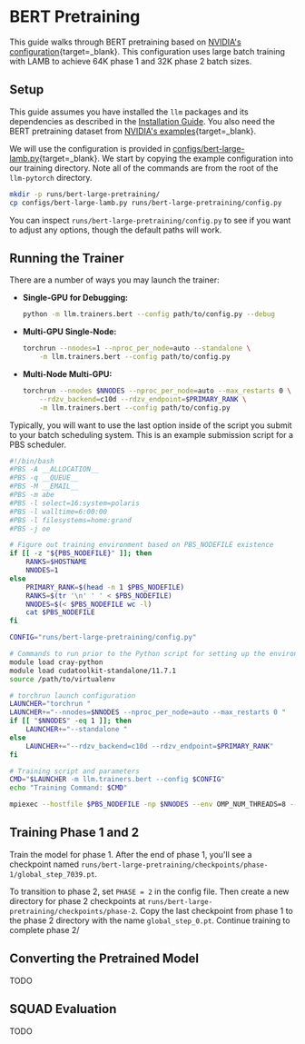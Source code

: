 # BERT Pretraining

This guide walks through BERT pretraining based on [NVIDIA's configuration](https://github.com/NVIDIA/DeepLearningExamples/blob/ca5ae20e3d1af3464159754f758768052c41c607/PyTorch/LanguageModeling/BERT/scripts/configs/pretrain_config.sh){target=_blank}.
This configuration uses large batch training with LAMB to achieve 64K phase 1 and 32K phase 2 batch sizes.


## Setup

This guide assumes you have installed the `llm` packages and its dependencies as described in the [Installation Guide](../installation/index.md).
You also need the BERT pretraining dataset from [NVIDIA's examples](https://github.com/NVIDIA/DeepLearningExamples/tree/master/PyTorch/LanguageModeling/BERT#getting-the-data){target=_blank}.

We will use the configuration is provided in [configs/bert-large-lamb.py](https://github.com/gpauloski/llm-pytorch/blob/main/configs/bert-large-lamb.py){target=_blank}.
We start by copying the example configuration into our training directory.
Note all of the commands are from the root of the `llm-pytorch` directory.
```bash
mkdir -p runs/bert-large-pretraining/
cp configs/bert-large-lamb.py runs/bert-large-pretraining/config.py
```
You can inspect `runs/bert-large-pretraining/config.py` to see if you want
to adjust any options, though the default paths will work.

## Running the Trainer

There are a number of ways you may launch the trainer:

- **Single-GPU for Debugging:**
  ```bash
  python -m llm.trainers.bert --config path/to/config.py --debug
  ```
- **Multi-GPU Single-Node:**
  ```bash
  torchrun --nnodes=1 --nproc_per_node=auto --standalone \
      -m llm.trainers.bert --config path/to/config.py
  ```
- **Multi-Node Multi-GPU:**
  ```bash
  torchrun --nnodes $NNODES --nproc_per_node=auto --max_restarts 0 \
      --rdzv_backend=c10d --rdzv_endpoint=$PRIMARY_RANK \
      -m llm.trainers.bert --config path/to/config.py
  ```

Typically, you will want to use the last option inside of the script you submit
to your batch scheduling system.
This is an example submission script for a PBS scheduler.
```bash
#!/bin/bash
#PBS -A __ALLOCATION__
#PBS -q __QUEUE__
#PBS -M __EMAIL__
#PBS -m abe
#PBS -l select=16:system=polaris
#PBS -l walltime=6:00:00
#PBS -l filesystems=home:grand
#PBS -j oe

# Figure out training environment based on PBS_NODEFILE existence
if [[ -z "${PBS_NODEFILE}" ]]; then
    RANKS=$HOSTNAME
    NNODES=1
else
    PRIMARY_RANK=$(head -n 1 $PBS_NODEFILE)
    RANKS=$(tr '\n' ' ' < $PBS_NODEFILE)
    NNODES=$(< $PBS_NODEFILE wc -l)
    cat $PBS_NODEFILE
fi

CONFIG="runs/bert-large-pretraining/config.py"

# Commands to run prior to the Python script for setting up the environment
module load cray-python
module load cudatoolkit-standalone/11.7.1
source /path/to/virtualenv

# torchrun launch configuration
LAUNCHER="torchrun "
LAUNCHER+="--nnodes=$NNODES --nproc_per_node=auto --max_restarts 0 "
if [[ "$NNODES" -eq 1 ]]; then
    LAUNCHER+="--standalone "
else
    LAUNCHER+="--rdzv_backend=c10d --rdzv_endpoint=$PRIMARY_RANK"
fi

# Training script and parameters
CMD="$LAUNCHER -m llm.trainers.bert --config $CONFIG"
echo "Training Command: $CMD"

mpiexec --hostfile $PBS_NODEFILE -np $NNODES --env OMP_NUM_THREADS=8 --cpu-bind none $CMD
```

## Training Phase 1 and 2

Train the model for phase 1. After the end of phase 1, you'll see a checkpoint
named `runs/bert-large-pretraining/checkpoints/phase-1/global_step_7039.pt`.

To transition to phase 2, set `PHASE = 2` in the config file.
Then create a new directory for phase 2 checkpoints at
`runs/bert-large-pretraining/checkpoints/phase-2`.
Copy the last checkpoint from phase 1 to the phase 2 directory with the name `global_step_0.pt`.
Continue training to complete phase 2/

## Converting the Pretrained Model

TODO

## SQUAD Evaluation

TODO
